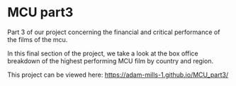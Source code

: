 # MCU part3

Part 3 of our project concerning the financial and critical performance of the films of the mcu.

In this final section of the project, we take a look at the box office breakdown of the highest performing MCU film by country and region.

This project can be viewed here: https://adam-mills-1.github.io/MCU_part3/
